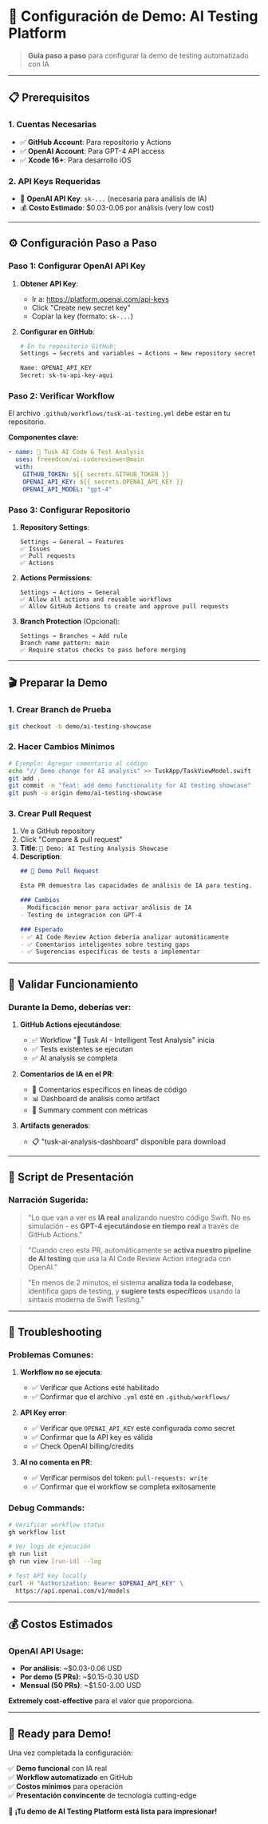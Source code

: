 # 🚀 Configuración de Demo: AI Testing Platform

> **Guía paso a paso** para configurar la demo de testing automatizado con IA

---

## 📋 Prerequisitos

### 1. **Cuentas Necesarias**
- ✅ **GitHub Account**: Para repositorio y Actions
- ✅ **OpenAI Account**: Para GPT-4 API access
- ✅ **Xcode 16+**: Para desarrollo iOS

### 2. **API Keys Requeridas**
- 🔑 **OpenAI API Key**: `sk-...` (necesaria para análisis de IA)
- 💰 **Costo Estimado**: $0.03-0.06 por análisis (very low cost)

---

## ⚙️ Configuración Paso a Paso

### **Paso 1: Configurar OpenAI API Key**

1. **Obtener API Key**:
   - Ir a: https://platform.openai.com/api-keys
   - Click "Create new secret key"
   - Copiar la key (formato: `sk-...`)

2. **Configurar en GitHub**:
   ```bash
   # En tu repositorio GitHub:
   Settings → Secrets and variables → Actions → New repository secret
   
   Name: OPENAI_API_KEY
   Secret: sk-tu-api-key-aqui
   ```

### **Paso 2: Verificar Workflow**

El archivo `.github/workflows/tusk-ai-testing.yml` debe estar en tu repositorio.

**Componentes clave:**
```yaml
- name: 🤖 Tusk AI Code & Test Analysis
  uses: freeedcom/ai-codereviewer@main
  with:
    GITHUB_TOKEN: ${{ secrets.GITHUB_TOKEN }}
    OPENAI_API_KEY: ${{ secrets.OPENAI_API_KEY }}
    OPENAI_API_MODEL: "gpt-4"
```

### **Paso 3: Configurar Repositorio**

1. **Repository Settings**:
   ```
   Settings → General → Features
   ✅ Issues
   ✅ Pull requests
   ✅ Actions
   ```

2. **Actions Permissions**:
   ```
   Settings → Actions → General
   ✅ Allow all actions and reusable workflows
   ✅ Allow GitHub Actions to create and approve pull requests
   ```

3. **Branch Protection** (Opcional):
   ```
   Settings → Branches → Add rule
   Branch name pattern: main
   ✅ Require status checks to pass before merging
   ```

---

## 🎬 Preparar la Demo

### **1. Crear Branch de Prueba**
```bash
git checkout -b demo/ai-testing-showcase
```

### **2. Hacer Cambios Mínimos**
```bash
# Ejemplo: Agregar comentario al código
echo "// Demo change for AI analysis" >> TuskApp/TaskViewModel.swift
git add .
git commit -m "feat: add demo functionality for AI testing showcase"
git push -u origin demo/ai-testing-showcase
```

### **3. Crear Pull Request**
1. Ve a GitHub repository
2. Click "Compare & pull request"
3. **Title**: `🤖 Demo: AI Testing Analysis Showcase`
4. **Description**:
   ```markdown
   ## 🎯 Demo Pull Request
   
   Esta PR demuestra las capacidades de análisis de IA para testing.
   
   ### Cambios
   - Modificación menor para activar análisis de IA
   - Testing de integración con GPT-4
   
   ### Esperado
   - ✅ AI Code Review Action debería analizar automáticamente
   - ✅ Comentarios inteligentes sobre testing gaps
   - ✅ Sugerencias específicas de tests a implementar
   ```

---

## 🧪 Validar Funcionamiento

### **Durante la Demo, deberías ver:**

1. **GitHub Actions ejecutándose**:
   - ✅ Workflow "🐘 Tusk AI - Intelligent Test Analysis" inicia
   - ✅ Tests existentes se ejecutan
   - ✅ AI analysis se completa

2. **Comentarios de IA en el PR**:
   - 🤖 Comentarios específicos en líneas de código
   - 📊 Dashboard de análisis como artifact
   - 💬 Summary comment con métricas

3. **Artifacts generados**:
   - 📋 "tusk-ai-analysis-dashboard" disponible para download

---

## 🎯 Script de Presentación

### **Narración Sugerida:**

> "Lo que van a ver es **IA real** analizando nuestro código Swift. No es simulación - es **GPT-4 ejecutándose en tiempo real** a través de GitHub Actions."

> "Cuando creo esta PR, automáticamente se **activa nuestro pipeline de AI testing** que usa la AI Code Review Action integrada con OpenAI."

> "En menos de 2 minutos, el sistema **analiza toda la codebase**, identifica gaps de testing, y **sugiere tests específicos** usando la sintaxis moderna de Swift Testing."

---

## 🔧 Troubleshooting

### **Problemas Comunes:**

1. **Workflow no se ejecuta**:
   - ✅ Verificar que Actions esté habilitado
   - ✅ Confirmar que el archivo `.yml` esté en `.github/workflows/`

2. **API Key error**:
   - ✅ Verificar que `OPENAI_API_KEY` esté configurada como secret
   - ✅ Confirmar que la API key es válida
   - ✅ Check OpenAI billing/credits

3. **AI no comenta en PR**:
   - ✅ Verificar permisos del token: `pull-requests: write`
   - ✅ Confirmar que el workflow se completa exitosamente

### **Debug Commands:**
```bash
# Verificar workflow status
gh workflow list

# Ver logs de ejecución
gh run list
gh run view [run-id] --log

# Test API key locally
curl -H "Authorization: Bearer $OPENAI_API_KEY" \
  https://api.openai.com/v1/models
```

---

## 💰 Costos Estimados

### **OpenAI API Usage:**
- **Por análisis**: ~$0.03-0.06 USD
- **Por demo (5 PRs)**: ~$0.15-0.30 USD
- **Mensual (50 PRs)**: ~$1.50-3.00 USD

**Extremely cost-effective** para el valor que proporciona.

---

## 🎉 Ready para Demo!

Una vez completada la configuración:

✅ **Demo funcional** con IA real  
✅ **Workflow automatizado** en GitHub  
✅ **Costos mínimos** para operación  
✅ **Presentación convincente** de tecnología cutting-edge  

🚀 **¡Tu demo de AI Testing Platform está lista para impresionar!** 